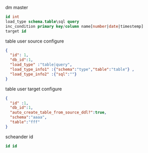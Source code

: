 dm master
```sql
id int
load_type schema.table\sql query
inc_condition primary key/column name[number|date|timestemp]
target id
```

table user source configure 
``` json
{
  "id": 1,
  "db_id":1,
  "load_type" :"table|query",
  "load_type_info1" :{"schema":"type","table":"table"} ,
  "load_type_info2" :{"sql":""}
}
```
table user target configure
```json
{
  "id" :1,
  "db_id":1,
  "auto_create_table_from_source_ddl?":true,
  "schema":"aaaa",
  "table":"fff"
}
```
scheander id
```sql
id id

```
